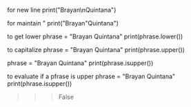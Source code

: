 for new line
print("Brayan\nQuintana") 

for maintain "
print("Brayan\"Quintana")

to get lower
phrase = "Brayan Quintana"
print(phrase.lower())

to capitalize
phrase = "Brayan Quintana"
print(phrase.upper())

phrase = "Brayan Quintana"
print(phrase.isupper())

to evaluate if a pfrase is upper
phrase = "Brayan Quintana"
print(phrase.isupper())
>>> False

